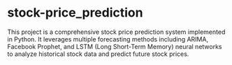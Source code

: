 # stock-price_prediction
This project is a comprehensive stock price prediction system implemented in Python. It leverages multiple forecasting methods including ARIMA, Facebook Prophet, and LSTM (Long Short-Term Memory) neural networks to analyze historical stock data and predict future stock prices.
